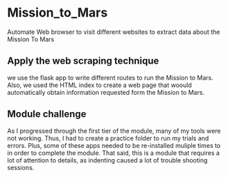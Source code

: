 # Mission_to_Mars
Automate Web browser to visit different websites to extract data about the Mission To Mars

## Apply the web scraping technique
we use the flask app to write different routes to run the Mission to Mars. Also, we used the HTML index to create a web page that woould automatically obtain information requested form the Mission to Mars. 

## Module challenge
As I progressed through the first tier of the module, many of my tools were not working. Thus, I had to create a practice folder to run my trials and errors. Plus, some of these apps needed to be re-installed muliple times to in order to complete the module. That said, this is a module that requires a lot of attention to details, as indenting caused a lot of trouble shooting sessions.

